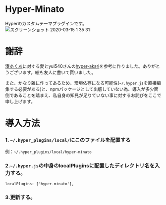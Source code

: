 # Hyper-Minato

Hyperのカスタムテーマプラグインです。
![スクリーンショット 2020-03-15 1 35 31](https://user-images.githubusercontent.com/36401898/76697390-f30eef00-66d9-11ea-9ae5-c667c6b34fc8.png)


# 謝辞

[湊あくあ](https://www.youtube.com/channel/UC1opHUrw8rvnsadT-iGp7Cg)に対する愛とyui540さんの[hyper-akari](https://github.com/yui540/hyper-akari)を参考に作りました。ありがとうございます。絵も友人に書いて貰いました。

また、かなり雑に作ってあるため、環境依存になる可能性(`~/.hyper.js`を直接編集する必要がある)と、npmパッケージとして出版していない為、導入が多少面倒であることを踏まえ、私自身の知見が足りていない事に対するお詫びをここで申し上げます。

# 導入方法
### 1. `~/.hyper_plugins/local/`にこのファイルを配置する
例：`~/.hyper_plugins/local/hyper-minato`

### 2.`~/.hyper.js`の中身のlocalPluginsに配置したディレクトリ名を入力する。
`localPlugins: ['hyper-minato'],`

### 3.更新する。